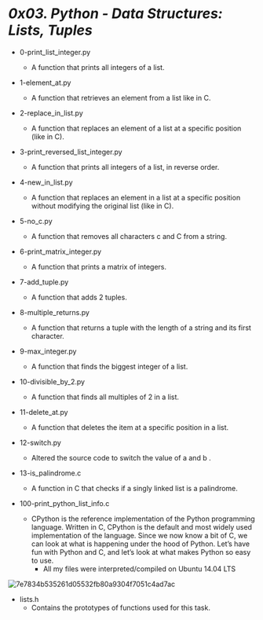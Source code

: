 # *0x03. Python - Data Structures: Lists, Tuples*
* 0-print_list_integer.py
  * A function that prints all integers of a list.

* 1-element_at.py
  * A function that retrieves an element from a list like in C.

* 2-replace_in_list.py
  * A function that replaces an element of a list at a specific position (like in C).

* 3-print_reversed_list_integer.py
  * A function that prints all integers of a list, in reverse order.

* 4-new_in_list.py
  * A function that replaces an element in a list at a specific position without modifying the original list (like in C).

* 5-no_c.py
  * A function that removes all characters c and C from a string.

* 6-print_matrix_integer.py
  * A function that prints a matrix of integers.

* 7-add_tuple.py
  * A function that adds 2 tuples.

* 8-multiple_returns.py
  * A function that returns a tuple with the length of a string and its first character.

* 9-max_integer.py
  * A function that finds the biggest integer of a list.

* 10-divisible_by_2.py
  * A function that finds all multiples of 2 in a list.

* 11-delete_at.py
  * A function that deletes the item at a specific position in a list.

* 12-switch.py
  * Altered the source code to switch the value of a and b .

* 13-is_palindrome.c
  * A function in C that checks if a singly linked list is a palindrome.

* 100-print_python_list_info.c
  * CPython is the reference implementation of the Python programming language. Written in C, CPython is the default and most widely used implementation of the language. Since we now know a bit of C, we can look at what is happening under the hood of Python. Let’s have fun with Python and C, and let’s look at what makes Python so easy to use.
    * All my files were interpreted/compiled on Ubuntu 14.04 LTS
     
![7e7834b535261d05532fb80a9304f7051c4ad7ac](https://github.com/elyse502/alx-higher_level_programming/assets/125453474/fc2fa043-e4da-4aa1-b449-38f1c11432b2)


* lists.h
  * Contains the prototypes of functions used for this task.
